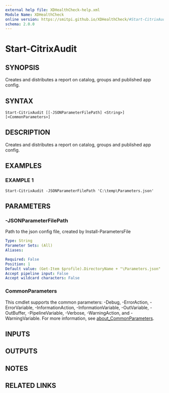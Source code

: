 ```yaml
---
external help file: XDHealthCheck-help.xml
Module Name: XDHealthCheck
online version: https://smitpi.github.io/XDHealthCheck/#Start-CitrixAudit
schema: 2.0.0
---
```


# Start-CitrixAudit

## SYNOPSIS
Creates and distributes  a report on catalog, groups and published app config.

## SYNTAX

```
Start-CitrixAudit [[-JSONParameterFilePath] <String>] [<CommonParameters>]
```

## DESCRIPTION
Creates and distributes  a report on catalog, groups and published app config.

## EXAMPLES

### EXAMPLE 1
```
Start-CitrixAudit -JSONParameterFilePath 'C:\temp\Parameters.json'
```

## PARAMETERS

### -JSONParameterFilePath
Path to the json config file, created by Install-ParametersFile

```yaml
Type: String
Parameter Sets: (All)
Aliases:

Required: False
Position: 1
Default value: (Get-Item $profile).DirectoryName + "\Parameters.json"
Accept pipeline input: False
Accept wildcard characters: False
```

### CommonParameters
This cmdlet supports the common parameters: -Debug, -ErrorAction, -ErrorVariable, -InformationAction, -InformationVariable, -OutVariable, -OutBuffer, -PipelineVariable, -Verbose, -WarningAction, and -WarningVariable. For more information, see [about_CommonParameters](http://go.microsoft.com/fwlink/?LinkID=113216).

## INPUTS

## OUTPUTS

## NOTES

## RELATED LINKS
